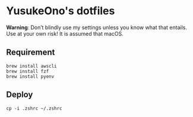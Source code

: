 # YusukeOno's dotfiles

**Warning**: Don’t blindly use my settings unless you know what that entails. Use at your own risk! It is assumed that macOS.

## Requirement

```
brew install awscli
brew install fzf
brew install pyenv
```

## Deploy

```
cp -i .zshrc ~/.zshrc
```